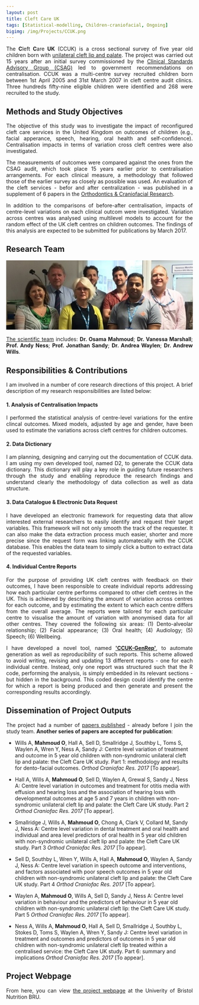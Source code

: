 ```yaml
---
layout: post
title: Cleft Care UK
tags: [Statistical-modelling, Children-craniofacial, Ongoing]
bigimg: /img/Projects/CCUK.png
---
```

<p align="justify">
The <strong>C</strong>left <strong>C</strong>are <strong>UK</strong> (CCUK) is a cross sectional survey of five year old children born with <a href="http://www.nhs.uk/conditions/Cleft-lip-and-palate/Pages/Introduction.aspx" target="_blank">unilateral cleft lip and palate</a>. The project was carried out 15 years after an initial survey commissioned by the <a href="https://www.ncbi.nlm.nih.gov/pubmed/9547971" target="_blank">Clinical Standards Advisory Group (CSAG)</a> led to government recommendations on centralisation. CCUK was a multi-centre survey recruited children born between 1st April 2005 and 31st March 2007 in cleft centre audit clinics. Three hundreds fifty-nine eligible children were identified and 268 were recruited to the study.
</p>

## Methods and Study Objectives
<p align="justify">
The objective of this study was to investigate the impact of reconfigured cleft care services in the United Kingdom on outcomes of children (e.g., facial apperance, speech, hearing, oral health and self-confidence). Centralisation impacts in terms of variation cross cleft centres were also investigated.
</p>

<p align="justify">
The measurements of outcomes were compared against the ones from the CSAG audit, which took place 15 years earlier prior to centralisation arrangements. For each clinical measure, a methodology that followed those of the earlier survey as closely as possible was used. An evaluation of the cleft services - befor and after centralization - was published in a supplement of 6 papers in the <a href="http://onlinelibrary.wiley.com/doi/10.1111/ocr.2015.18.issue-S2/issuetoc" target="_blank">Orthodontics & Craniofacial Research</a>.
</p>

<p align="justify">
In addition to the comparisons of before-after centralisation, impacts of centre-level variations on each clinical outcom were investigated. Variation across centres was analysed using multilevel models to account for the random effect of the UK cleft centres on children outcomes. The findings of this analysis are expected to be submitted for publications by March 2017.
</p>

## Research Team
<img src="/img/Projects/CCUK_scientific_group.jpg" width="680">
<p align="justify">
<a href="http://www.uhbristol.nhs.uk/research-innovation/our-research/bristol-nutrition-bru/studies/cleft-care-uk/contact-us/" target="_blank">The scientific team</a> includes: <strong>Dr. Osama Mahmoud</strong>; <strong>Dr. Vanessa Marshall</strong>; <strong>Prof. Andy Ness</strong>; <strong>Prof. Jonathan Sandy</strong>; <strong>Dr. Andrea Waylen</strong>; <strong>Dr. Andrew Wills</strong>.
</p>

## Responsibilities & Contributions
<p align="justify">
I am involved in a number of core research directions of this project. A brief description of my research responsibilities are listed below:
</p>

#### 1. Analysis of Centralisation Impacts
<p align="justify">
I performed the statistical analysis of centre-level variations for the entire clincal outcomes. Mixed models, adjusted by age and gender, have been used to estimate the variations across cleft centres for children outcomes.
</p>

#### 2. Data Dictionary
<p align="justify">
I am planning, designing and carrying out the documentation of CCUK data. I am using my own developed tool, named D2, to generate the CCUK data dictionary. This dictionary will play a key role in guiding future researchers through the study and enabling reproduce the research findings and understand clearly the methodology of data collection as well as data structure.
</p>

#### 3. Data Catalogue & Electronic Data Request
<p align="justify">
I have developed an electronic framework for requesting data that allow interested external researchers to easily identify and request their target variables. This framework will not only smooth the track of the requester. It can also make the data extraction process much easier, shorter and more precise since the request form was linking automatecally with the CCUK database. This enables the data team to simply click a button to extract data of the requested variables.
</p>

#### 4. Individual Centre Reports
<p align="justify">
For the purpose of providing UK cleft centres with feedback on their outcomes, I have been responsible to create individual reports addressing how each particular centre performs compared to other cleft centres in the UK. This is achieved by describing the amount of variation across centres for each outcome, and by estimating the extent to which each centre differs from the overall average. The reports were tailored for each particular centre to visualise the amount of variation with anonymised data for all other centres. They covered the following six areas: (1) Dento-alveolar relationship; (2) Facial appearance; (3) Oral health; (4) Audiology; (5) Speech; (6) Wellbeing.
</p>

<p align="justify">
I have developed a novel tool, named <a href="https://github.com/Osmahmoud/CCUK-GenRep" target="_blank"><strong>'CCUK-GenRep'</strong></a>, to automate generation as well as reproducibility of such reports. This scheme allowed to avoid writing, revising and updating 13 different reports - one for each individual centre. Instead, only one report was structured such that the R code, performing the analysis, is simply embedded in its relevant sections - but hidden in the background. This coded design could identify the centre for which a report is being produced and then generate and present the corresponding results accordingly.
</p>

## Dissemination of Project Outputs
<p align="justify">
The project had a number of <a href="http://onlinelibrary.wiley.com/doi/10.1111/ocr.2015.18.issue-S2/issuetoc" target="_blank">papers published</a> - already before I join the study team. <strong>Another series of papers are accepted for publication</strong>:
</p>

- Wills A, **Mahmoud O**, Hall A, Sell D, Smallridge J, Southby L, Toms S, Waylen A, Wren Y, Ness A, Sandy J: Centre level variation of treatment and outcome in 5 year old children with non-syndromic unilateral cleft lip and palate: the Cleft Care UK study. Part 1: methodology and results for dento-facial outcomes. *Orthod Craniofac Res. 2017* [To appear].

- Hall A, Wills A, **Mahmoud O**, Sell D, Waylen A, Grewal S, Sandy J, Ness A: Centre level variation in outcomes and treatment for otitis media with effusion and hearing loss and the association of hearing loss with developmental outcomes at age 5 and 7 years in children with non-syndromic unilateral cleft lip and palate: the Cleft Care UK study. Part 2 *Orthod Craniofac Res. 2017* [To appear].

- Smallridge J, Wills A, **Mahmoud O**, Chong A, Clark V, Collard M, Sandy J, Ness A: Centre level variation in dental treatment and oral health and individual and area level predictors of oral health in 5 year old children with non-syndromic unilateral cleft lip and palate: the Cleft Care UK study. Part 3 *Orthod Craniofac Res. 2017* [To appear].

- Sell D, Southby L, Wren Y, Wills A, Hall A, **Mahmoud O**, Waylen A, Sandy J, Ness A: Centre level variation in speech outcome and interventions, and factors associated with poor speech outcomes in 5 year old children with non-syndromic unilateral cleft lip and palate: the Cleft Care UK study. Part 4 *Orthod Craniofac Res. 2017* [To appear].

- Waylen A, **Mahmoud O**, Wills A, Sell D, Sandy J, Ness A: Centre level variation in behaviour and the predictors of behaviour in 5 year old children with non-syndromic unilateral cleft lip: the Cleft Care UK study. Part 5 *Orthod Craniofac Res. 2017* [To appear].

- Ness A, Wills A, **Mahmoud O**, Hall A, Sell D, Smallridge J, Southby L, Stokes D, Toms S, Waylen A, Wren Y, Sandy J: Centre level variation in treatment and outcomes and predictors of outcomes in 5 year old children with non-syndromic unilateral cleft lip treated within a centralised service: the Cleft Care UK study. Part 6:  summary and implications *Orthod Craniofac Res. 2017* [To appear].

## Project Webpage
<p align="justify">
From here, you can view <a href="http://www.uhbristol.nhs.uk/research-innovation/our-research/bristol-nutrition-bru/studies/cleft-care-uk/" target="_blank">the project webpage</a> at the Univerity of Bristol Nutrition BRU.
</p>